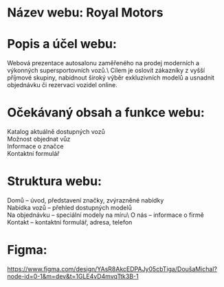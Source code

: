# Název webu: Royal Motors

# Popis a účel webu: 
Webová prezentace autosalonu zaměřeného na prodej moderních a výkonných supersportovních vozů.\ 
Cílem je oslovit zákazníky z vyšší příjmové skupiny, nabídnout široký výběr exkluzivních modelů a usnadnit objednávku či rezervaci vozidel online.

# Očekávaný obsah a funkce webu: 
Katalog aktuálně dostupných vozů  
Možnost objednat vůz  
Informace o značce  
Kontaktní formulář

# Struktura webu: 
Domů – úvod, představení značky, zvýrazněné nabídky\
Nabídka vozů – přehled dostupných modelů\
Na objednávku – speciální modely na míru\ 
O nás – informace o firmě\
Kontakt – kontaktní formulář, adresa, telefon

# Figma: 
https://www.figma.com/design/YAsR8AkcEDPAJy05cbTiga/DoušaMichal?node-id=0-1&m=dev&t=1GLE4vD4mvqTtk3B-1
